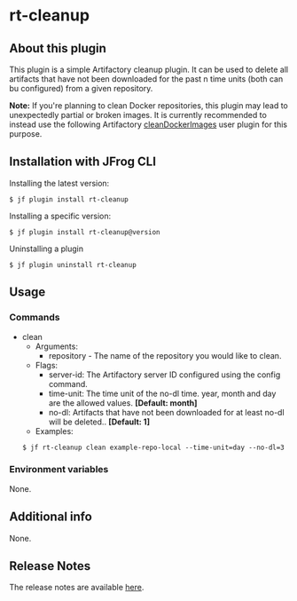 # rt-cleanup

## About this plugin
This plugin is a simple Artifactory cleanup plugin.
It can be used to delete all artifacts that have not been downloaded for the past n time units (both can bu configured)
from a given repository.

**Note:**
If you're planning to clean Docker repositories, this plugin may lead to unexpectedly partial or broken images. It is currently recommended to instead use the following Artifactory [cleanDockerImages](https://github.com/jfrog/artifactory-user-plugins/tree/master/cleanup/cleanDockerImages) user plugin for this purpose.

## Installation with JFrog CLI
Installing the latest version:

`$ jf plugin install rt-cleanup`

Installing a specific version:

`$ jf plugin install rt-cleanup@version`

Uninstalling a plugin

`$ jf plugin uninstall rt-cleanup`

## Usage
### Commands
* clean 
    - Arguments:
        - repository - The name of the repository you would like to clean.
    - Flags:
        - server-id: The Artifactory server ID configured using the config command.
        - time-unit: The time unit of the no-dl time. year, month and day are the allowed values. **[Default: month]**
        - no-dl: Artifacts that have not been downloaded for at least no-dl will be deleted.. **[Default: 1]**
    - Examples:
    ```
    $ jf rt-cleanup clean example-repo-local --time-unit=day --no-dl=3

    ```

### Environment variables
None.

## Additional info
None.

## Release Notes
The release notes are available [here](RELEASE.md).
